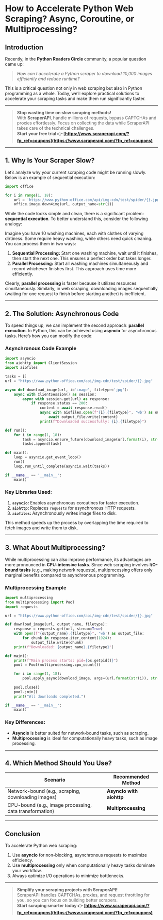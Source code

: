 
# How to Accelerate Python Web Scraping? Async, Coroutine, or Multiprocessing?

## Introduction



Recently, in the **Python Readers Circle** community, a popular question came up:

> *How can I accelerate a Python scraper to download 10,000 images efficiently and reduce runtime?*

This is a critical question not only in web scraping but also in Python programming as a whole. Today, we’ll explore practical solutions to accelerate your scraping tasks and make them run significantly faster.

---

> **Stop wasting time on slow scraping methods!**  
> With **ScraperAPI**, handle millions of requests, bypass CAPTCHAs and proxies effortlessly. Focus on collecting the data while ScraperAPI takes care of the technical challenges.  
> **Start your free trial 👉 [https://www.scraperapi.com/?fp_ref=coupons](https://www.scraperapi.com/?fp_ref=coupons)**  

---

## 1. Why Is Your Scraper Slow?

Let’s analyze why your current scraping code might be running slowly. Below is an example of sequential execution:

```python
import office

for i in range(1, 18):
    url = 'https://www.python-office.com/api/img-cdn/test/spider/{}.jpg'.format(str(i))
    office.image.down4img(url, output_name=str(i))
```

While the code looks simple and clean, there is a significant problem: **sequential execution**. To better understand this, consider the following analogy:

Imagine you have 10 washing machines, each with clothes of varying dirtiness. Some require heavy washing, while others need quick cleaning. You can process them in two ways:

1. **Sequential Processing:** Start one washing machine, wait until it finishes, then start the next one. This ensures a perfect order but takes longer.
2. **Parallel Processing:** Start all washing machines simultaneously and record whichever finishes first. This approach uses time more efficiently.

Clearly, **parallel processing** is faster because it utilizes resources simultaneously. Similarly, in web scraping, downloading images sequentially (waiting for one request to finish before starting another) is inefficient.

---

## 2. The Solution: Asynchronous Code

To speed things up, we can implement the second approach: **parallel execution**. In Python, this can be achieved using **asyncio** for asynchronous tasks. Here’s how you can modify the code:

### Asynchronous Code Example

```python
import asyncio
from aiohttp import ClientSession
import aiofiles

tasks = []
url = "https://www.python-office.com/api/img-cdn/test/spider/{}.jpg"

async def download_image(url, i='image', filetype='jpg'):
    async with ClientSession() as session:
        async with session.get(url) as response:
            if response.status == 200:
                content = await response.read()
                async with aiofiles.open(f"{i}.{filetype}", 'wb') as output_file:
                    await output_file.write(content)
                print(f"Downloaded successfully: {i}.{filetype}")

def run():
    for i in range(1, 18):
        task = asyncio.ensure_future(download_image(url.format(i), str(i)))
        tasks.append(task)

def main():
    loop = asyncio.get_event_loop()
    run()
    loop.run_until_complete(asyncio.wait(tasks))

if __name__ == '__main__':
    main()
```

### Key Libraries Used:
1. **`asyncio`:** Enables asynchronous coroutines for faster execution.
2. **`aiohttp`:** Replaces `requests` for asynchronous HTTP requests.
3. **`aiofiles`:** Asynchronously writes image files to disk.

This method speeds up the process by overlapping the time required to fetch images and write them to disk.

---

## 3. What About Multiprocessing?

While multiprocessing can also improve performance, its advantages are more pronounced in **CPU-intensive tasks**. Since web scraping involves **I/O-bound tasks** (e.g., making network requests), multiprocessing offers only marginal benefits compared to asynchronous programming.

### Multiprocessing Example

```python
import multiprocessing
from multiprocessing import Pool
import requests

url = "https://www.python-office.com/api/img-cdn/test/spider/{}.jpg"

def download_image(url, output_name, filetype):
    response = requests.get(url, stream=True)
    with open(f"{output_name}.{filetype}", 'wb') as output_file:
        for chunk in response.iter_content(1024):
            output_file.write(chunk)
    print(f"Downloaded: {output_name}.{filetype}")

def main():
    print(f"Main process starts: pid={os.getpid()}")
    pool = Pool(multiprocessing.cpu_count())

    for i in range(1, 18):
        pool.apply_async(download_image, args=(url.format(str(i)), str(i), 'jpg'))
    
    pool.close()
    pool.join()
    print("All downloads completed.")

if __name__ == '__main__':
    main()
```

### Key Differences:
- **Asyncio** is better suited for network-bound tasks, such as scraping.
- **Multiprocessing** is ideal for computationally heavy tasks, such as image processing.

---

## 4. Which Method Should You Use?

| **Scenario**                | **Recommended Method**      |
|-----------------------------|-----------------------------|
| Network-bound (e.g., scraping, downloading images) | **Asyncio with aiohttp** |
| CPU-bound (e.g., image processing, data transformation) | **Multiprocessing**      |

---

## Conclusion

To accelerate Python web scraping:

1. Use **asyncio** for non-blocking, asynchronous requests to maximize efficiency.
2. Use **multiprocessing** only when computationally heavy tasks dominate your workflow.
3. Always optimize I/O operations to minimize bottlenecks.

---

> **Simplify your scraping projects with ScraperAPI!**  
> ScraperAPI handles CAPTCHAs, proxies, and request throttling for you, so you can focus on building better scrapers.  
> **Start scraping smarter today 👉 [https://www.scraperapi.com/?fp_ref=coupons](https://www.scraperapi.com/?fp_ref=coupons)**  
